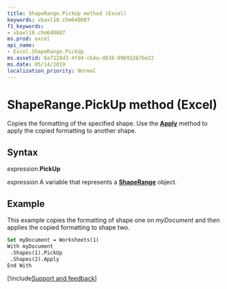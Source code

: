 ```yaml
---
title: ShapeRange.PickUp method (Excel)
keywords: vbaxl10.chm640087
f1_keywords:
- vbaxl10.chm640087
ms.prod: excel
api_name:
- Excel.ShapeRange.PickUp
ms.assetid: 6a7120d3-4fd4-cb4a-d838-89693267be22
ms.date: 05/14/2019
localization_priority: Normal
---
```



# ShapeRange.PickUp method (Excel)

Copies the formatting of the specified shape. Use the **[Apply](Excel.ShapeRange.Apply.md)** method to apply the copied formatting to another shape.


## Syntax

_expression_.**PickUp**

_expression_ A variable that represents a **[ShapeRange](Excel.shaperange.md)** object.


## Example

This example copies the formatting of shape one on _myDocument_ and then applies the copied formatting to shape two.

```vb
Set myDocument = Worksheets(1) 
With myDocument 
 .Shapes(1).PickUp 
 .Shapes(2).Apply 
End With
```




[!include[Support and feedback](~/includes/feedback-boilerplate.md)]